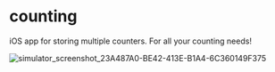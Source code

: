 # counting
iOS app for storing multiple counters. For all your counting needs!

![simulator_screenshot_23A487A0-BE42-413E-B1A4-6C360149F375](https://github.com/aadunn/counting/assets/6656815/c2f7c277-2e57-4c36-bde6-5ff5ce34607a)
